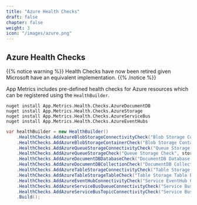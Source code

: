 ```yaml
---
title: "Azure Health Checks"
draft: false
chapter: false
weight: 3
icon: "/images/azure.png"
---
```


## Azure Health Checks

{{% notice warning %}}
Health Checks have now been retired given Microsoft have an equivalent implementation.
{{% /notice %}}

App Metrics includes pre-defined health checks for Azure resources which can be registered using the `HealthBuilder`.

```console
nuget install App.Metrics.Health.Checks.AzureDocumentDB
nuget install App.Metrics.Health.Checks.AzureStorage
nuget install App.Metrics.Health.Checks.AzureServiceBus
nuget install App.Metrics.Health.Checks.AzureEventHubs
```

```csharp
var healthBuilder = new HealthBuilder()
    .HealthChecks.AddAzureBlobStorageConnectivityCheck("Blob Storage Connectivity Check", storageAccount)
    .HealthChecks.AddAzureBlobStorageContainerCheck("Blob Storage Container Check", storageAccount, containerName)
    .HealthChecks.AddAzureQueueStorageConnectivityCheck("Queue Storage Connectivity Check", storageAccount)
    .HealthChecks.AddAzureQueueStorageCheck("Queue Storage Check", storageAccount, queueName)
    .HealthChecks.AddAzureDocumentDBDatabaseCheck("DocumentDB Database Check", documentDbDatabaseUri, documentDbUri, doucmentDbKey)
    .HealthChecks.AddAzureDocumentDBCollectionCheck("DocumentDB Collection Check", collectionUri, documentDbUri, doucmentDbKey)
    .HealthChecks.AddAzureTableStorageConnectivityCheck("Table Storage Connectivity Check", storageAccount)
    .HealthChecks.AddAzureTableStorageTableCheck("Table Storage Table Exists Check", storageAccount, "test")
    .HealthChecks.AddAzureEventHubConnectivityCheck("Service EventHub Connectivity Check", eventHubConnectionString, eventHubName)
    .HealthChecks.AddAzureServiceBusQueueConnectivityCheck("Service Bus Queue Connectivity Check", serviceBusConnectionString, queueName)
    .HealthChecks.AddAzureServiceBusTopicConnectivityCheck("Service Bus Topic Connectivity Check", serviceBusConnectionString, topicName)
    .Build();
```
